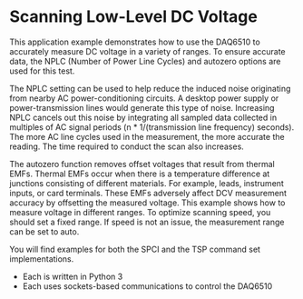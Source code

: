 
# Scanning Low-Level DC Voltage

This application example demonstrates how to use the DAQ6510 to accurately measure DC voltage
in a variety of ranges. To ensure accurate data, the NPLC (Number of Power Line Cycles) and
autozero options are used for this test.

The NPLC setting can be used to help reduce the induced noise originating from nearby AC
power-conditioning circuits. A desktop power supply or power-transmission lines would generate this
type of noise. Increasing NPLC cancels out this noise by integrating all sampled data collected in
multiples of AC signal periods (n * 1/(transmission line frequency) seconds). The more AC line cycles
used in the measurement, the more accurate the reading. The time required to conduct the scan also
increases.

The autozero function removes offset voltages that result from thermal EMFs. Thermal EMFs occur
when there is a temperature difference at junctions consisting of different materials. For example,
leads, instrument inputs, or card terminals. These EMFs adversely affect DCV measurement
accuracy by offsetting the measured voltage.
This example shows how to measure voltage in different ranges. To optimize scanning speed, you
should set a fixed range. If speed is not an issue, the measurement range can be set to auto.

You will find examples for both the SPCI and the TSP command set implementations. 
* Each is written in Python 3
* Each uses sockets-based communications to control the DAQ6510
